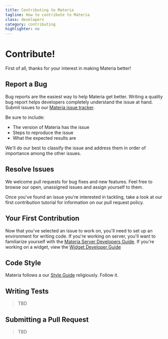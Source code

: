 ```yaml
---
title: Contributing to Materia
tagline: How to contribute to Materia
class: developers
category: contributing
highlighter: no
---
```

# Contribute!

First of all, thanks for your interest in making Materia better!


## Report a Bug

Bug reports are the easiest way to help Materia get better.  Writing a quality bug report helps developers completely understand the issue at hand.  Submit issues to our [Materia issue tracker](https://github.com/ucfopen/Materia/issues).

Be sure to include:

* The version of Materia has the issue
* Steps to reproduce the issue
* What the expected results are

We'll do our best to classify the issue and address them in order of importance among the other issues.

## Resolve Issues

We welcome pull requests for bug fixes and new features. Feel free to browse our open, unassigned issues and assign yourself to them.

Once you've found an issue you're interested in tackling, take a look at our first contribution tutorial for information on our pull request policy.

## Your First Contribution

Now that you've selected an issue to work on, you'll need to set up an environment for writing code. If you're working on server, you'll want to familiarize yourself with the [Materia Server Developers Guide](platform-developer-guide.html).  If you're working on a widget, view the [Widget Developer Guide](widget-developer-guide.html)


## Code Style

Materia follows a our [Style Guide](style-guide.html) religiously. Follow it.

## Writing Tests

> TBD

## Submitting a Pull Request

> TBD

